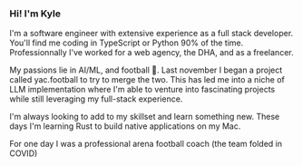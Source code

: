 ### Hi! I'm Kyle

I'm a software engineer with extensive experience as a full stack developer. You'll find me coding in TypeScript or Python 90% of the time. Professionnally I've worked for a web agency, the DHA, and as a freelancer. 

My passions lie in AI/ML, and football 🏈. Last november I began a project called yac.football to try to merge the two. This has led me into a niche of LLM implementation where I'm able to venture into fascinating projects while still leveraging my full-stack experience.  

I'm always looking to add to my skillset and learn something new. These days I'm learning Rust to build native applications on my Mac. 

For one day I was a professional arena football coach (the team folded in COVID)
<!--
**kyle1383/kyle1383** is a ✨ _special_ ✨ repository because its `README.md` (this file) appears on your GitHub profile.

Here are some ideas to get you started:

- 🔭 I’m currently working on ...
- 🌱 I’m currently learning ...
- 👯 I’m looking to collaborate on ...
- 🤔 I’m looking for help with ...
- 💬 Ask me about ...
- 📫 How to reach me: ...
- 😄 Pronouns: ...
- ⚡ Fun fact: ...
-->

